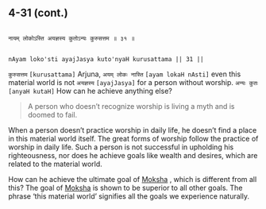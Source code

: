 ## 4-31 (cont.)


```shloka-sa

नायम् लोकोऽस्ति अयज्ञस्य कुतोऽन्यः कुरुसत्तम ॥ ३१ ॥

```
```shloka-sa-hk

nAyam loko'sti ayajJasya kuto'nyaH kurusattama || 31 ||

```
`कुरुसत्तम` `[kurusattama]` Arjuna, `अयम् लोकः नास्ति` `[ayam lokaH nAsti]` even this material world is not `अयज्ञस्य` `[ayajJasya]` for a person without worship. `अन्यः कुतः` `[anyaH kutaH]` How can he achieve anything else?


<a name='applnote_90'></a>
> A person who doesn’t recognize worship is living a myth and is doomed to fail.



When a person doesn’t practice worship in daily life, he doesn’t find a place in this material world itself. The great forms of worship follow the practice of worship in daily life. Such a person is not successful in upholding his righteousness, nor does he achieve goals like wealth and desires, which are related to the material world.

How can he achieve the ultimate goal of 
[Moksha](Moksha)
, which is different from all this? The goal of 
[Moksha](Moksha)
 is shown to be superior to all other goals. The phrase ‘this material world’ signifies all the goals we experience naturally.


